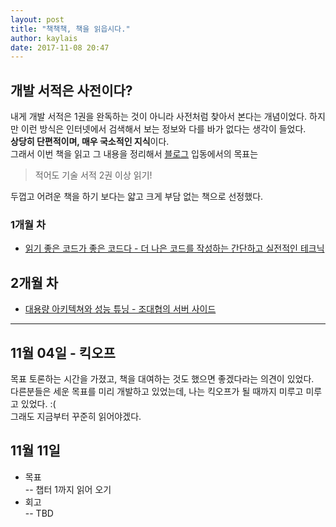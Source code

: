 ```yaml
---
layout: post
title: "책책책, 책을 읽읍시다."
author: kaylais
date: 2017-11-08 20:47
---
```


## 개발 서적은 사전이다?  

내게 개발 서적은 1권을 완독하는 것이 아니라 사전처럼 찾아서 본다는 개념이었다. 하지만 이런 방식은 인터넷에서 검색해서 보는 정보와 다를 바가 없다는 생각이 들었다.  
**상당히 단편적이며, 매우 국소적인 지식**이다.  
그래서 이번 책을 읽고 그 내용을 정리해서 <a href="https://kaylais.github.io" target="_blank">블로그</a> 입동에서의 목표는  
  
 
> 적어도 기술 서적 2권 이상 읽기!  
  
  
두껍고 어려운 책을 하기 보다는 얇고 크게 부담 없는 책으로 선정했다.  


### 1개월 차  
- <a href="http://www.kyobobook.co.kr/product/detailViewKor.laf?ejkGb=KOR&mallGb=KOR&barcode=9788979149142&orderClick=LAG&Kc=" target="_blank">읽기 좋은 코드가 좋은 코드다 - 더 나은 코드를 작성하는 간단하고 실전적인 테크닉</a>  

## 2개월 차  
- <a href="http://www.kyobobook.co.kr/product/detailViewKor.laf?mallGb=KOR&ejkGb=KOR&orderClick=LEB&barcode=9788965400950" target="_blank">대용량 아키텍쳐와 성능 튜닝 - 조대협의 서버 사이드</a>   


---  

## 11월 04일 - 킥오프  
목표 토론하는 시간을 가졌고, 책을 대여하는 것도 했으면 좋겠다라는 의견이 있었다.  
다른분들은 세운 목표를 미리 개발하고 있었는데, 나는 킥오프가 될 때까지 미루고 미루고 있었다. :(  
그래도 지금부터 꾸준히 읽어야겠다.  

## 11월 11일 
- 목표  
 -- 챕터 1까지 읽어 오기  
- 회고  
 -- TBD  
 
